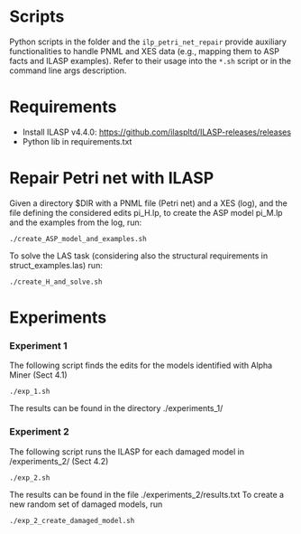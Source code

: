 # Scripts
Python scripts in the folder and the `ilp_petri_net_repair` provide auxiliary functionalities to handle PNML and XES data (e.g., mapping them to ASP facts and ILASP examples). Refer to their usage into the `*.sh` script or in the command line args description.

# Requirements
- Install ILASP v4.4.0: https://github.com/ilaspltd/ILASP-releases/releases
- Python lib in requirements.txt


# Repair Petri net with ILASP
Given a directory $DIR with a PNML file (Petri net) and a XES (log), and the file defining the considered edits pi_H.lp, to create the ASP model pi_M.lp and the examples from the log, run:
```
./create_ASP_model_and_examples.sh 
```
To solve the LAS task (considering also the structural requirements in struct_examples.las) run: 
```
./create_H_and_solve.sh
```

# Experiments
### Experiment 1
The following script finds the edits for the models identified with Alpha Miner (Sect 4.1)
```
./exp_1.sh 
```
The results can be found in the directory ./experiments_1/

### Experiment 2
The following script runs the ILASP for each damaged model in /experiments_2/ (Sect 4.2)
```
./exp_2.sh
```
The results can be found in the file ./experiments_2/results.txt
To create a new random set of damaged models, run 
```
./exp_2_create_damaged_model.sh
```
